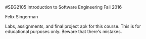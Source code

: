 #SEG2105 
Introduction to Software Engineering 
Fall 2016

Felix Singerman

Labs, assignments, and final project apk for this course. This is for educational purposes only. Beware that there's mistakes. 
